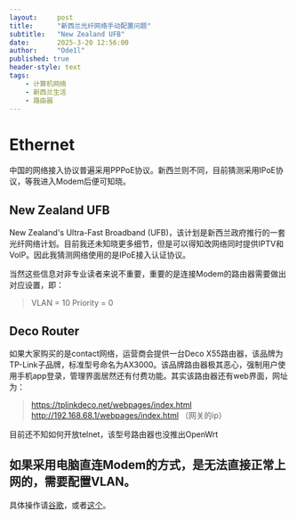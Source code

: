 ```yaml
---
layout:     post
title:      "新西兰光纤网络手动配置问题"
subtitle:   "New Zealand UFB"
date:       2025-3-20 12:56:00
author:     "Ode1l"
published: true
header-style: text
tags:
    - 计算机网络
    - 新西兰生活
    - 路由器
---
```


# Ethernet

中国的网络接入协议普遍采用PPPoE协议。新西兰则不同，目前猜测采用IPoE协议，等我进入Modem后便可知晓。

## New Zealand UFB

New Zealand's Ultra-Fast Broadband (UFB)，该计划是新西兰政府推行的一套光纤网络计划。目前我还未知晓更多细节，但是可以得知改网络同时提供IPTV和VoIP。因此我猜测网络使用的是IPoE接入认证协议。

当然这些信息对非专业读者来说不重要，重要的是连接Modem的路由器需要做出对应设置，即：

>VLAN = 10
>Priority = 0

## Deco Router

如果大家购买的是contact网络，运营商会提供一台Deco X55路由器，该品牌为TP-Link子品牌，标准型号命名为AX3000。该品牌路由器极其恶心，强制用户使用手机app登录，管理界面居然还有付费功能。其实该路由器还有web界面，网址为：

>https://tplinkdeco.net/webpages/index.html
>http://192.168.68.1/webpages/index.html （网关的ip）

目前还不知如何开放telnet，该型号路由器也没推出OpenWrt

## 如果采用电脑直连Modem的方式，是无法直接正常上网的，需要配置VLAN。

具体操作请[谷歌](https://google.com/search?q=configure+vlan+ID+MacOS)，或者[这个](https://google.com/search?q=configure+vlan+ID+Windows)。